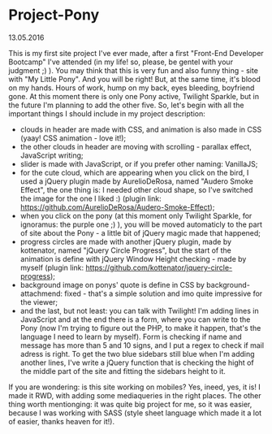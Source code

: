 # Project-Pony

13.05.2016

This is my first site project I've ever made, after a first "Front-End Developer Bootcamp" I've attended (in my life! so, please, be gentel with your judgment ;) ).
You may think that this is very fun and also funny thing - site with "My Little Pony". And you will be right! But, at the same time, it's blood on my hands. Hours of work, hump on my back, eyes bleeding, boyfriend gone. At this moment there is only one Pony active, Twilight Sparkle, but in the future I'm planning to add the other five.
So, let's begin with all the important things I should include in my project description:
- clouds in header are made with CSS, and animation is also made in CSS (yaay! CSS animation - love it!);
- the other clouds in header are moving with scrolling - parallax effect, JavaScript writing;
- slider is made with JavaScript, or if you prefer other naming: VanillaJS; 
- for the cute cloud, which are appearing when you click on the bird, I used a jQuery plugin made by AurelioDeRosa, named "Audero Smoke Effect", the one thing is: I needed other cloud shape, so I've switched the image for the one I liked :) (plugin link: https://github.com/AurelioDeRosa/Audero-Smoke-Effect);
- when you click on the pony (at this moment only Twilight Sparkle, for ignoramus: the purple one ;) ), you will be moved automaticly to the part of site about the Pony - a little bit of jQuery magic made that happened;
- progress circles are made with another jQuery plugin, made by kottenator, named "jQuery Circle Progress", but the start of the animation is define with jQuery Window Height checking - made by myself (plugin link: https://github.com/kottenator/jquery-circle-progress);
- background image on ponys' quote is define in CSS by background-attachmend: fixed - that's a simple solution and imo quite impressive for the viewer;
- and the last, but not least: you can talk with Twilight! I'm adding lines in JavaScript and at the end there is a form, where you can write to the Pony (now I'm trying to figure out the PHP, to make it happen, that's the language I need to learn by myself). Form is checking if name and message has more than 5 and 10 signs, and I put a regex to check if mail adress is right. To get the two blue sidebars still blue when I'm adding another lines, I've write a jQuery function that is checking the hight of the middle part of the site and fitting the sidebars height to it.

If you are wondering: is this site working on mobiles? Yes, ineed, yes, it is! I made it RWD, with adding some mediaqueries in the right places. The other thing worth mentionging: it was quite big project for me, so it was easier, because I was working with SASS (style sheet language which made it a lot of easier, thanks heaven for it!).

